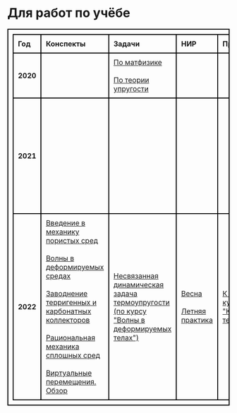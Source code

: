 # Для работ по учёбе

<style>
  table,
  th,
  td {
    padding: 10px;
    border: 2px solid black;
    border-collapse: collapse;
  }
</style>

<table>
  <tr>
    <td>
      <b>Год</b>
    </td>
    <td>
      <b>Конспекты</b>
    </td>
    <td>
      <b>Задачи</b>
    </td>
    <td>
      <b>НИР</b>
    </td>
    <td>
      <b>Презентации</b>
    </td>
    <td>
      <b>GitHub-проекты</b>
    </td>
  </tr>
  <tr>
    <td>
      <b>2020</b>
    </td>
    <td>
    </td>
    <td>
      <a href="https://mualal.github.io/source/tex/mathph2020/task1/main.pdf">По матфизике</a>
      <br><br>
      <a href="https://mualal.github.io/source/tex/telast2020/final-task/main.pdf">По теории упругости</a>
    <td>
    </td>
    <td>
    </td>
    <td>
    <a href="https://github.com/mualal/source">Общий</a>
    </td>
  </tr>
  <tr>
    <td>
      <b>2021</b>
    </td>
    <td>
    </td>
    <td>
    </td>
    <td>
    </td>
    <td>
    </td>
    <td>
      <a href="https://github.com/mualal/heart_sound">Приложение для анализа фонокардиограмм</a>
      <br><br>
      <a href="https://github.com/mualal/ml-experiments">Эксперименты по машинному обучению</a>
      <br><br>
      <a href="https://github.com/mualal/crystal-exploration">Исследование упругих и тепловых свойств кристаллов</a>
    </td>
  </tr>
  <tr>
    <td>
      <b>2022</b>
    </td>
    <td>
      <a href="https://mualal.github.io/source/tex/poromechanics/main.pdf">Введение в механику пористых сред</a>
      <br><br>
      <a href="https://mualal.github.io/source/tex/waves2022/lectures/main.pdf">Волны в деформируемых средах</a>
      <br><br>
      <a href="https://mualal.github.io/source/tex/hydrocarbons2022/main.pdf">Заводнение терригенных и карбонатных коллекторов</a>
      <br><br>
      <a href="https://mualal.github.io/source/tex/rational-mechanics2022/main.pdf">Рациональная механика сплошных сред</a>
      <br><br>
      <a href="https://mualal.github.io/source/tex/virtual-displacement/Muravtsev_Alexander_5040103_10401.pdf">Виртуальные перемещения. Обзор</a>
    </td>
    <td>
      <a href="https://mualal.github.io/source/tex/waves2022/main.pdf">Несвязанная динамическая
      задача термоупругости
      (по курсу "Волны в деформируемых
      телах")</a>
    </td>
    <td>
      <a href="https://mualal.github.io/source/research/spring2022/main.pdf">Весна</a>
      <br><br>
      <a href="https://mualal.github.io/source/research/summer2022/main.pdf">Летняя практика</a>
    </td>
    <td>
      <a href="https://mualal.github.io/source/python/sudoku/presentation/project_presentation.pdf">К проекту по курсу "Компьютерные технологии"</a>
    </td>
    <td>
      <a href="https://github.com/mualal/eclipse-inputs-parser">Парсер раздела SCHEDULE входных ECLIPSE-файлов</a>
      <br><br>
      <a href="https://github.com/mualal/algorithms-explorer">Алгоритмы</a>
      <br><br>
      <a href="https://github.com/mualal/notebooks-source">Эксперименты в Jupyter-тетрадях</a>
    </td>
  </tr>
</table>
